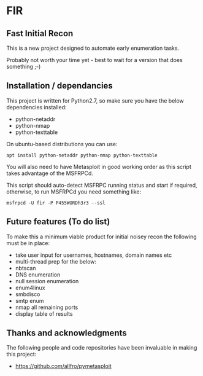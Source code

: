 # FIR
## Fast Initial Recon

This is a new project designed to automate early enumeration tasks.

Probably not worth your time yet - best to wait for a version that does something ;-)

## Installation / dependancies

This project is written for Python2.7, so make sure you have the below dependencies installed:

- python-netaddr
- python-nmap
- python-texttable

On ubuntu-based distributions you can use:

    apt install python-netaddr python-nmap python-texttable

You will also need to have Metasploit in good working order as this script takes advantage of the MSFRPCd.

This script should auto-detect MSFRPC running status and start if required, otherwise, to run MSFRPCd you need something like:

    msfrpcd -U fir -P P455WORDh3r3 --ssl
    
## Future features (To do list)

To make this a minimum viable product for initial noisey recon the following must be in place:

- take user input for usernames, hostnames, domain names etc
- multi-thread prep for the below:
- nbtscan
- DNS enumeration
- null session enumeration
- enum4linux
- smbdisco
- smtp enum
- nmap all remaining ports
- display table of results

## Thanks and acknowledgments

The following people and code repositories have been invaluable in making this project:

- https://github.com/allfro/pymetasploit
